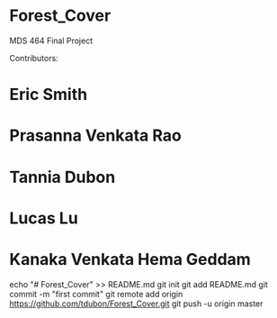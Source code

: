 # Forest_Cover
MDS 464 Final Project

Contributors:
# Eric Smith
# Prasanna Venkata Rao
# Tannia Dubon
# Lucas Lu
# Kanaka Venkata Hema Geddam 

echo "# Forest_Cover" >> README.md
git init
git add README.md
git commit -m "first commit"
git remote add origin https://github.com/tdubon/Forest_Cover.git
git push -u origin master
